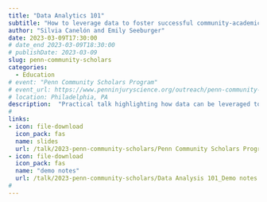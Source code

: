 ```yaml
---
title: "Data Analytics 101"
subtitle: "How to leverage data to foster successful community-academic partnerships"
author: "Silvia Canelón and Emily Seeburger"
date: 2023-03-09T17:30:00
# date_end 2023-03-09T18:30:00
# publishDate: 2023-03-09
slug: penn-community-scholars
categories:
  - Education
# event: "Penn Community Scholars Program"
# event_url: https://www.penninjuryscience.org/outreach/penn-community-scholars-program/
# location: Philadelphia, PA
description:  "Practical talk highlighting how data can be leveraged to support community-academic partnerships"
#
links:
- icon: file-download
  icon_pack: fas
  name: slides
  url: /talk/2023-penn-community-scholars/Penn Community Scholars Program_final.pptx
- icon: file-download
  icon_pack: fas
  name: "demo notes"
  url: /talk/2023-penn-community-scholars/Data Analysis 101_Demo notes.docx
#
---
```


